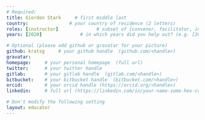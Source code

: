 ```yaml
---
# Required:
title: Giordon Stark     # first middle last
country:               # your country of residence (2 letters)
roles: [instructor]              # subset of [convenor, facilitator, instructor, mentor]
years: [2020]              # in which years did you help out? (e.g. [2020, 2019])

# Optional (please add github or gravatar for your picture)
github: kratsg     # your github handle  (github.com/<handle>)
gravatar:
homepage:     # your personal homepage  (full url)
twitter:      # your twitter handle 
gitlab:       # your gitlab handle  (gitlab.com/<handle>)
bitbucket:    # your bitbucket handle  (bitbucket.com/<handle>)
orcid:        # your orcid handle (https://orcid.org/<handle>)
linkedin:     # full url (https://linkedin.com/in/your-name-some-hex-code)

# Don't modify the following setting
layout: educator
---
```


<!-- Write something about yourself here (if you want)! 
You can use Markdown syntax to style this page.
-->
